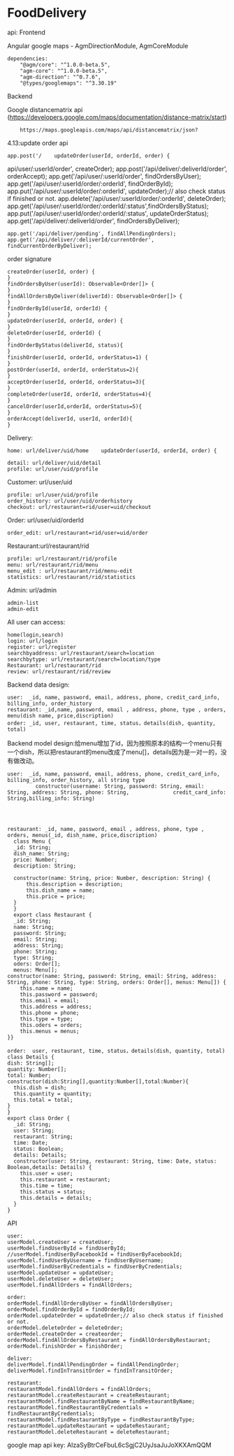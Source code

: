 # FoodDelivery


api:
Frontend
    
   Angular google maps - AgmDirectionModule, AgmCoreModule

    dependencies:
        "@agm/core": "^1.0.0-beta.5",
        "agm-core": "^1.0.0-beta.5",
        "agm-direction": "^0.7.6",
        "@types/googlemaps": "^3.30.19"
    
Backend

   Google distancematrix api (https://developers.google.com/maps/documentation/distance-matrix/start)
        
        https://maps.googleapis.com/maps/api/distancematrix/json?



4.13:update order api

    app.post('/    updateOrder(userId, orderId, order) {
api/user/:userId/order', createOrder);
    app.post('/api/deliver/:deliverId/order', orderAccept);
    app.get('/api/user/:userId/order', findOrdersByUser);
    app.get('/api/user/:userId/order/:orderId', findOrderById);
    app.put('/api/user/:userId/order/:orderId', updateOrder);// also check status if finished or not.
    app.delete('/api/user/:userId/order/:orderId', deleteOrder);
    app.get('/api/user/:userId/order/:orderId/:status',findOrdersByStatus);
    app.put('/api/user/:userId/order/:orderId/:status', updateOrderStatus);
    app.get('/api/deliver/:deliverId/order', findOrdersByDeliver);
    
    app.get('/api/deliver/pending', findAllPendingOrders);
    app.get('/api/deliver/:deliverId/currentOrder', findCurrentOrderByDeliver);
    
  order signature
  
    createOrder(userId, order) {
    }
    findOrdersByUser(userId): Observable<Order[]> {
    }
    findAllOrdersByDeliver(deliverId): Observable<Order[]> {
    }
    findOrderById(userId, orderId) {
    }
    updateOrder(userId, orderId, order) {
    }
    deleteOrder(userId, orderId) {
    }
    findOrderByStatus(deliverId, status){
    }
    finishOrder(userId, orderId, orderStatus=1) {
    }
    postOrder(userId, orderId, orderStatus=2){
    }
    acceptOrder(userId, orderId, orderStatus=3){
    }
    completeOrder(userId, orderId, orderStatus=4){
    }
    cancelOrder(userId,orderId, orderStatus=5){
    }
    orderAccept(deliverId, userId, orderId){
    }
    
 Delivery: 
 
    home: url/deliver/uid/home    updateOrder(userId, orderId, order) {

    detail: url/deliver/uid/detail
    profile: url/user/uid/profile

 Customer: url/user/uid
 
    profile: url/user/uid/profile
    order_history: url/user/uid/orderhistory
    checkout: url/restaurant=rid/user=uid/checkout
    
 Order: url/user/uid/orderId
 
    order_edit: url/restaurant=rid/user=uid/order
 

 Restaurant:url/restaurant/rid
 
    profile: url/restaurant/rid/profile
    menu: url/restaurant/rid/menu
    menu_edit : url/restaurant/rid/menu-edit
    statistics: url/restaurant/rid/statistics
    
 Admin: url/admin
 
    admin-list
    admin-edit
 All user can access:
 
    home(login,search)
    login: url/login
    register: url/register
    searchbyaddress: url/restaurant/search=location
    searchbytype: url/restaurant/search=location/type
    Restaurant: url/restaurant/rid
    review: url/restaurant/rid/review
    
    
 Backend data design:
  
    user:  _id, name, password, email, address, phone, credit_card_info, billing_info, order_history
    restaurant: _id,name, password, email , address, phone, type , orders, menu(dish name, price,discription)
    order: _id, user, restaurant, time, status，details(dish, quantity, total) 
    
 Backend model design:给menu增加了id，因为按照原本的结构一个menu只有一个dish，所以把restaurant的menu改成了menu[]，details因为是一对一的，没有做改动。
  
    user:  _id, name, password, email, address, phone, credit_card_info, billing_info, order_history, all string type
             constructor(username: String, password: String, email: String, address: String, phone: String,              credit_card_info: String,billing_info: String)
             


             
    restaurant: _id, name, password, email , address, phone, type , orders, menus(_id, dish_name, price,discription)
      class Menu {
      _id: String;
      dish_name: String;
      price: Number;
      description: String;

      constructor(name: String, price: Number, description: String) {
          this.description = description;
          this.dish_name = name;
          this.price = price;
      }
      }
      export class Restaurant {
      _id: String;
      name: String;
      password: String;
      email: String;
      address: String;
      phone: String;
      type: String;
      oders: Order[];
      menus: Menu[];
    constructor(name: String, password: String, email: String, address: String, phone: String, type: String, orders: Order[], menus: Menu[]) {
        this.name = name;
        this.password = password;
        this.email = email;
        this.address = address;
        this.phone = phone;
        this.type = type;
        this.oders = orders;
        this.menus = menus;
    }}

    order:  user, restaurant, time, status，details(dish, quantity, total) 
    class Details {
    dish: String[];
    quantity: Number[];
    total: Number;
    constructor(dish:String[],quantity:Number[],total:Number){
      this.dish = dish;
      this.quantity = quantity;
      this.total = total;
    }
    }
    export class Order {
      _id: String;
      user: String;
      restaurant: String;
      time: Date;
      status: Boolean;
      details: Details;
      constructor(user: String, restaurant: String, time: Date, status: Boolean,details: Details) {
        this.user = user;
        this.restaurant = restaurant;
        this.time = time;
        this.status = status;
        this.details = details;
      }
    }


API
    
    user:
    userModel.createUser = createUser;
    userModel.findUserById = findUserById;
    //userModel.findUserByFacebookId = findUserByFacebookId;
    userModel.findUserByUsername = findUserByUsername;
    userModel.findUserByCredentials = findUserByCredentials;
    userModel.updateUser = updateUser;
    userModel.deleteUser = deleteUser;
    userModel.findAllOrders = findAllOrders;
    
    order:
    orderModel.findAllOrdersByUser = findAllOrdersByUser;
    orderModel.findOrderById = findOrderById;
    orderModel.updateOrder = updateOrder;// also check status if finished or not.
    orderModel.deleteOrder = deleteOrder;
    orderMedel.createOrder = createorder;
    orderModel.findAllOrdersByRestaurant = findAllOrdersByRestaurant;   
    orderModel.finishOrder = finishOrder;

    deliver:
    deliverModel.findAllPendingOrder = findAllPendingOrder;
    deliverModel.findInTransitOrder = findInTransitOrder;
    
    restaurant:
    restaurantModel.findAllOrders = findAllOrders;
    restaurantModel.createRestaurant = createRestaurant;
    restaurantModel.findRestaurantByName = findRestaurantByName;
    restaurantModel.findRestaurantByCredentials = findRestaurantByCredentials;
    restaurantModel.findRestaurantByType = findRestaurantByType;
    restaurantModel.updateRestaurant = updateRestaurant;
    restaurantModel.deleteRestaurant = deleteRestaurant;
    
google map api key: AIzaSyBtrCeFbuL6cSgjC2UyJsaJuJoXKXAmQQM
